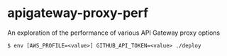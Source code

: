 # apigateway-proxy-perf
An exploration of the performance of various API Gateway proxy options


```
$ env [AWS_PROFILE=<value>] GITHUB_API_TOKEN=<value> ./deploy
```